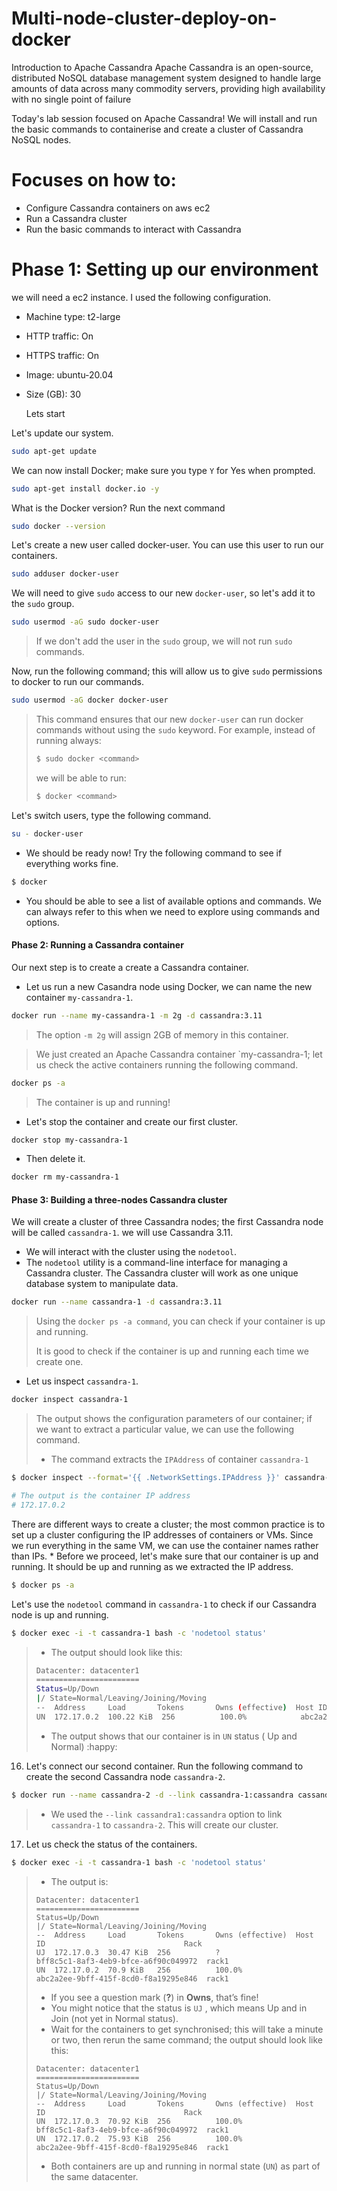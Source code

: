 # Multi-node-cluster-deploy-on-docker

Introduction to Apache Cassandra
Apache Cassandra is an open-source, distributed NoSQL database management system designed to handle large amounts of data across many commodity servers,
providing high availability with no single point of failure

Today's lab session focused on Apache Cassandra! We will install and run the basic commands to containerise and create a cluster of Cassandra NoSQL nodes.

# Focuses on how to:
* Configure Cassandra containers on aws ec2
* Run a Cassandra cluster
* Run the basic commands to interact with Cassandra

# Phase 1: Setting up our environment
we will need a ec2 instance. I used the following configuration.
* Machine type: t2-large
* HTTP traffic: On
* HTTPS traffic: On
* Image: ubuntu-20.04
* Size (GB): 30

  Lets start

Let's update our system.

```bash
sudo apt-get update
```

 We can now install Docker; make sure you type `Y` for Yes when prompted.
```bash
sudo apt-get install docker.io -y
```

 What is the Docker version? Run the next command
```bash
sudo docker --version
```

 Let's create a new user called docker-user. You can use this user to run our containers.
```bash
sudo adduser docker-user
```

 We will need to give `sudo` access to our new `docker-user`, so let's add it to the `sudo` group.
```bash
sudo usermod -aG sudo docker-user
```
> If we don't add the user in the `sudo` group, we will not run `sudo` commands.

 Now, run the following command; this will allow us to give `sudo` permissions to docker to run our commands. 

```bash
sudo usermod -aG docker docker-user
```

> This command ensures that our new `docker-user` can run docker commands without using the `sudo` keyword. For example, instead of running always: 
>
> ```bash
> $ sudo docker <command> 
> ```
>
> we will be able to run:
>
> ```bash
> $ docker <command>
> ```

 Let's switch users, type the following command.

```bash
su - docker-user
```
* We should be ready now! Try the following command to see if everything works fine.

```bash
$ docker
```

* You should be able to see a list of available options and commands. We can always refer to this when we need to explore using commands and options.

#### Phase 2: Running a Cassandra container

 Our next step is to create a create a Cassandra container.

* Let us run a new Casandra node using Docker, we can name the new container `my-cassandra-1`.

```bash
docker run --name my-cassandra-1 -m 2g -d cassandra:3.11
```

> The option `-m 2g` will assign 2GB of memory in this container.

> We just created an Apache Cassandra container `my-cassandra-1; let us check the active containers running the following command.

```bash
docker ps -a
```

> The container is up and running!

* Let's stop the container and create our first cluster.

```bash
docker stop my-cassandra-1 
```

* Then delete it.

```bash
docker rm my-cassandra-1 
```
#### Phase 3: Building a three-nodes Cassandra cluster

We will create a cluster of three Cassandra nodes; the first Cassandra node will be called `cassandra-1`.  we will use Cassandra  3.11.

* We will interact with the cluster using the `nodetool`.
* The `nodetool` utility is a command-line interface for managing a Cassandra cluster. The Cassandra cluster will work as one unique database system to manipulate data.

```bash
docker run --name cassandra-1 -d cassandra:3.11
```

> Using the `docker ps -a command`, you can check if your container is up and running.
>
> It is good to check if the container is up and running each time we create one. 

* Let us inspect `cassandra-1`.

```bash
docker inspect cassandra-1
```
>  The output shows the configuration parameters of our container; if we want to extract a particular value, we can use the following command.
>
> * The command extracts the `IPAddress` of container `cassandra-1`

```bash
$ docker inspect --format='{{ .NetworkSettings.IPAddress }}' cassandra-1

# The output is the container IP address
# 172.17.0.2
```
There are different ways to create a cluster; the most common practice is to set up a cluster configuring the IP addresses of containers or VMs. Since we run everything in the same VM, we can use the container names rather than IPs.
    * Before we proceed, let's make sure that our container is up and running. It should be up and running as we extracted the IP address.

```bash
$ docker ps -a
```
 Let's use the `nodetool` command in `cassandra-1` to check if our Cassandra node is up and running.

```bash
$ docker exec -i -t cassandra-1 bash -c 'nodetool status'
```
> * The output should look like this:
>
> ```bash
> Datacenter: datacenter1
> =======================
> Status=Up/Down
> |/ State=Normal/Leaving/Joining/Moving
> --  Address     Load       Tokens       Owns (effective)  Host ID                               Rack
> UN  172.17.0.2  100.22 KiB  256          100.0%            abc2a2ee-9bff-415f-8cd0-f8a19295e846  rack1
> ```
>
> * The output shows that our container is in `UN` status ( Up and Normal) :happy:

16. Let's connect our second container. Run the following command to create the second Cassandra node `cassandra-2`. 

```bash
$ docker run --name cassandra-2 -d --link cassandra-1:cassandra cassandra:3.11
```

> * We used the `--link cassandra1:cassandra` option to link `cassandra-1` to `cassandra-2`. This will create our cluster.

17. Let us check the status of the containers.

```bash
$ docker exec -i -t cassandra-1 bash -c 'nodetool status' 
```

> * The output is:
>
> ```
> Datacenter: datacenter1
> =======================
> Status=Up/Down
> |/ State=Normal/Leaving/Joining/Moving
> --  Address     Load       Tokens       Owns (effective)  Host ID                               Rack
> UJ  172.17.0.3  30.47 KiB  256          ?                 bff8c5c1-8af3-4eb9-bfce-a6f90c049972  rack1
> UN  172.17.0.2  70.9 KiB   256          100.0%            abc2a2ee-9bff-415f-8cd0-f8a19295e846  rack1
>```
>
> * If you see a question mark (**?**) in **Owns**, that’s fine!
> * You might notice that the status is `UJ` , which means Up and in Join (not yet in Normal status).
> * Wait for the containers to get synchronised; this will take a minute or two, then rerun the same command; the output should look like this:
> >
> ```
> Datacenter: datacenter1
> =======================
> Status=Up/Down
> |/ State=Normal/Leaving/Joining/Moving
> --  Address     Load       Tokens       Owns (effective)  Host ID                               Rack
> UN  172.17.0.3  70.92 KiB  256          100.0%            bff8c5c1-8af3-4eb9-bfce-a6f90c049972  rack1
> UN  172.17.0.2  75.93 KiB  256          100.0%            abc2a2ee-9bff-415f-8cd0-f8a19295e846  rack1
> ```
>
> * Both containers are up and running in normal state (`UN`) as part of the same datacenter.

